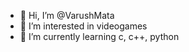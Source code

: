 - 👋 Hi, I’m @VarushMata
- 👀 I’m interested in videogames
- 🌱 I’m currently learning c, c++, python

<!---
VarushMata/VarushMata is a ✨ special ✨ repository because its `README.md` (this file) appears on your GitHub profile.
You can click the Preview link to take a look at your changes.
--->
